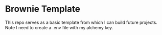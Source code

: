 # Brownie Template

This repo serves as a basic template from which I can build future projects. Note I need to create a .env file with my alchemy key. 
